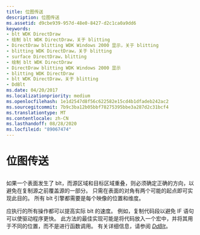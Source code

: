 ```yaml
---
title: 位图传送
description: 位图传送
ms.assetid: d9cbe939-957d-48e0-8427-d2c1ca0a9dd6
keywords:
- blt WDK DirectDraw
- 绘制 blt WDK DirectDraw，关于 blitting
- DirectDraw blitting WDK Windows 2000 显示，关于 blitting
- blitting WDK DirectDraw，关于 blitting
- surface DirectDraw，blitting
- 绘制 blt WDK DirectDraw
- DirectDraw blitting WDK Windows 2000 显示
- blitting WDK DirectDraw
- blt WDK DirectDraw，关于 blitting
- DdBlt
ms.date: 04/20/2017
ms.localizationpriority: medium
ms.openlocfilehash: 1e1d2547d8f56c622582e15cd4b1dfadeb242ac2
ms.sourcegitcommit: 7b9c3ba12b05bbf78275395bbe3a287d2c31bcf4
ms.translationtype: MT
ms.contentlocale: zh-CN
ms.lasthandoff: 08/28/2020
ms.locfileid: "89067474"
---
```

# <a name="blitting"></a>位图传送


## <span id="ddk_blitting_gg"></span><span id="DDK_BLITTING_GG"></span>


如果一个表面发生了 blt，而源区域和目标区域重叠，则必须确定正确的方向，以避免在复制源之前覆盖源的一部分。 只需在表面的对角有两个可能的起点即可实现此目的。 所有 blt 引擎都需要是每个映像的位置和维度。

应执行的所有操作都可以提高实际 blt 的速度。 例如，复制代码段以避免 IF 语句可以使驱动程序更快。 此方法的最佳实现可能是将代码放入一个宏中，并将其用于不同的位置，而不是进行函数调用。 有关详细信息，请参阅 [*DdBlt*](/windows/desktop/api/ddrawint/nc-ddrawint-pdd_surfcb_blt)。

 

